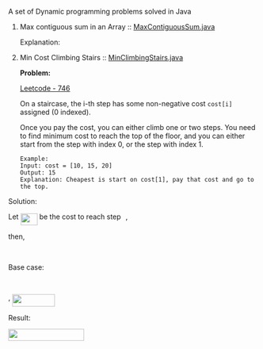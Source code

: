 
A set of Dynamic programming problems solved in Java

1. Max contiguous sum in an Array :: [MaxContiguousSum.java](http://localhost)

    Explanation:
    
    
2. Min Cost Climbing Stairs :: [MinClimbingStairs.java](http://localhost)

    **Problem:**
    
    [Leetcode - 746](https://leetcode.com/problems/min-cost-climbing-stairs/description/)

    On a staircase, the i-th step has some non-negative cost `cost[i]` assigned (0 indexed).
    
     Once you pay the cost, you can either climb one or two steps. You need to find minimum cost to reach the top of the floor, and you can either start from the step with index 0, or the step with index 1.
     
       Example: 
       Input: cost = [10, 15, 20]
       Output: 15
       Explanation: Cheapest is start on cost[1], pay that cost and go to the top.
         
 Solution:
    
 Let <img src="svgs/f0b7066ab97b643052e3de5559a82e4d.svg?sanitize=true&invert_in_darkmode" align=middle width=34.11295304999999pt height=24.65753399999998pt/> be the cost to reach step <img src="svgs/77a3b857d53fb44e33b53e4c8b68351a.svg?sanitize=true&invert_in_darkmode" align=middle width=5.663225699999989pt height=21.68300969999999pt/>,
    
 then,
  
  <p align="center"><img src="svgs/66b88288bd7ec1741109fbe914d9bb00.svg?sanitize=true&invert_in_darkmode" align=middle width=273.58149225pt height=16.438356pt/></p>
    
  Base case:
    
  <p align="center"><img src="svgs/36c29fb4219b33caf32abd9dcd09f73b.svg?sanitize=true&invert_in_darkmode" align=middle width=85.52736719999999pt height=16.438356pt/></p>,
    
  <img src="svgs/195c02650bce9ef645cbd305c7458af8.svg?sanitize=true&invert_in_darkmode" align=middle width=85.52736719999999pt height=24.65753399999998pt/>
    
  Result:
    
  <img src="svgs/198e6aae4a23919d4b4c45dd58450d06.svg?sanitize=true&invert_in_darkmode" align=middle width=153.17180009999998pt height=24.65753399999998pt/>